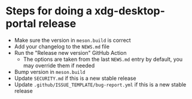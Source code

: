 # Steps for doing a xdg-desktop-portal release

- Make sure the version in `meson.build` is correct
- Add your changelog to the `NEWS.md` file
- Run the "Release new version" GitHub Action
  - The options are taken from the last `NEWS.md` entry by default, you may override them if needed
- Bump version in `meson.build`
- Update `SECURITY.md` if this is a new stable release
- Update `.github/ISSUE_TEMPLATE/bug-report.yml` if this is a new stable release
